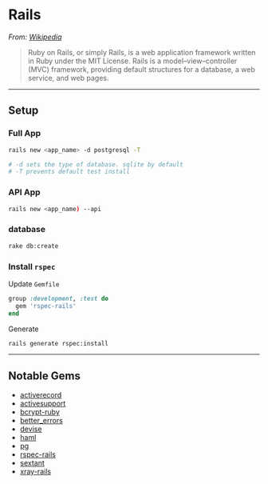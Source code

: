 # Rails

*From: [Wikipedia](https://en.wikipedia.org/wiki/Ruby_on_Rails)*

> Ruby on Rails, or simply Rails, is a web application framework written in Ruby under the MIT License. Rails is a model–view–controller (MVC) framework, providing default structures for a database, a web service, and web pages.

---

## Setup

### Full App

```bash
rails new <app_name> -d postgresql -T

# -d sets the type of database. sqlite by default
# -T prevents default test install
```

### API App

```sh
rails new <app_name) --api
```

### database

```bash
rake db:create
```

### Install `rspec`

Update `Gemfile`

```rb
group :development, :test do
  gem 'rspec-rails'
end
```

Generate

```sh
rails generate rspec:install
```

---

## Notable Gems

-   [activerecord]()
-   [activesupport]()
-   [bcrypt-ruby]()
-   [better_errors](https://github.com/charliesome/better_errors)
-   [devise](https://github.com/plataformatec/devise)
-   [haml]()
-   [pg]()
-   [rspec-rails]()
-   [sextant](https://github.com/schneems/sextant)
-   [xray-rails](https://github.com/brentd/xray-rails)
